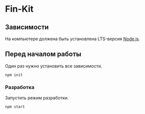 # Fin-Kit

## Зависимости

На компьютере должена быть установлена LTS-версия [Node.js](https://nodejs.org/en/).

## Перед началом работы

Один раз нужно установить все зависимости.

```shell
npm init
```

### Разработка

Запустить режим разработки.

```shell
npm start
```

